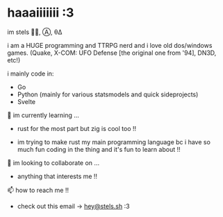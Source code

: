 # haaaiiiiiii :3
im stels 🏳️‍⚧️, Ⓐ, θΔ

i am a HUGE programming and TTRPG nerd and i love old dos/windows games. 
(Quake, X-COM: UFO Defense [the original one from '94], DN3D, etc!)

i mainly code in:
- Go
- Python (mainly for various statsmodels and quick sideprojects)
- Svelte

🌱 im currently learning ...

- rust for the most part but zig is cool too !!

- im trying to make rust my main programming language bc i have so much fun coding in the thing and it's fun to learn about !!

💞️ im looking to collaborate on ...

- anything that interests me !!

📫 how to reach me !!

- check out this email -> hey@stels.sh :3

<!---
stel1a/stel1a is a ✨ special ✨ repository because its `README.md` (this file) appears on your GitHub profile.
You can click the Preview link to take a look at your changes.
--->
